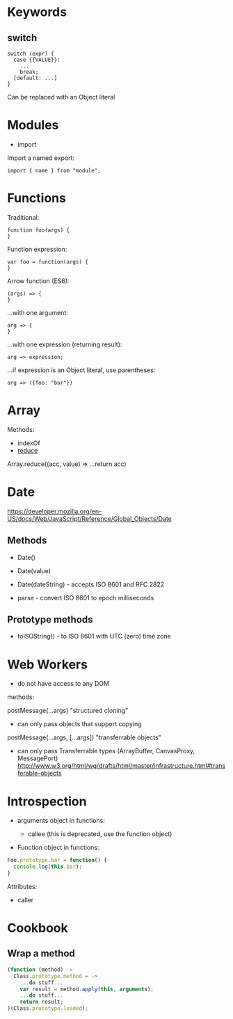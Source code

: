 # Keywords

## switch

```
switch (expr) {
  case {{VALUE}}:
    ...
    break;
  [default: ...]
}
```

Can be replaced with an Object literal

# Modules

* import

Import a named export:

```
import { name } from "module";
```

# Functions

Traditional:

```
function foo(args) {
}
```

Function expression:

```
var foo = function(args) {
}
```

Arrow function (ES6):

```
(args) => {
}
```

...with one argument:

```
arg => {
}
```

...with one expression (returning result):

```
arg => expression;
```

...if expression is an Object literal, use parentheses:

```
arg => ({foo: "bar"})
```

# Array

Methods:
* indexOf
* [reduce](https://developer.mozilla.org/en-US/docs/Web/JavaScript/Reference/Global_Objects/Array/reduce)

Array.reduce((acc, value) => ...return acc)

# Date

https://developer.mozilla.org/en-US/docs/Web/JavaScript/Reference/Global_Objects/Date

## Methods

* Date()
* Date(value)
* Date(dateString) - accepts ISO 8601 and RFC 2822

* parse - convert ISO 8601 to epoch milliseconds

## Prototype methods

* toISOString() - to ISO 8601 with UTC (zero) time zone

# Web Workers

* do not have access to any DOM

methods:

postMessage(...args)
"structured cloning"

* can only pass objects that support copying

postMessage(...args, [...args])
"transferrable objects"

* can only pass Transferrable types (ArrayBuffer, CanvasProxy, MessagePort)
http://www.w3.org/html/wg/drafts/html/master/infrastructure.html#transferable-objects


# Introspection

* arguments object in functions:
  * callee
(this is deprecated, use the function object)

* Function object in functions:

```javascript
Foo.prototype.bar = function() {
  console.log(this.bar);
}
```
Attributes:
  * caller

# Cookbook

## Wrap a method

```javascript
(function (method) ->
  Class.prototype.method = ->
    ...do stuff...
    var result = method.apply(this, arguments);
    ...do stuff...
    return result;
)(Class.prototype.loaded);
```

